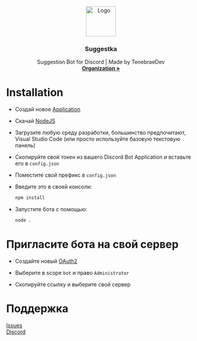 <br />
<p align="center">
  <a href="https://github.com/ZodiackiIler/suggest-bot">
    <img src="https://github.com/ZodiackiIler/suggest-bot/img/logo.png" alt="Logo" width="80" height="80">
  </a>

  <h3 align="center">Suggestka</h3>

  <p align="center">
    Suggestion Bot for Discord | Made by TenebraeDev
    <br />
    <a href="https://github.com/ZodiackiIler"><strong>Organization »</strong></a>
  </p>
</p>



# Installation

*  Создай новое [Application](https://discord.com/developers/applications)

*  Скачай [NodeJS](https://node.js.org)

*  Загрузите любую среду разработки, большинство предпочитают, Visual Studio Code (или просто используйте базовую текстовую панель)

*  Скопируйте свой токен из вашего Discord Bot Application и вставьте его в `config.json`

*  Поместите свой префикс в `config.json`

*  Введите это в своей консоли:
   ```sh
   npm install
   ```

*  Запустите бота с помощью:
    ```sh
    node .
    ```



# Пригласите бота на свой сервер

*  Создайте новый [OAuth2](https://discord.com/developers/applications/your_bot_id/oauth2)

*  Выберите в scope `bot` и право `Administrator`

*  Скопируйте ссылку и выберите свой сервер



# Поддержка

[Issues](https://github.com/ZodiackiIler/suggest-bot/issues)</br>
[Discord](https://discord.gg/NhCc8SDxrh)
